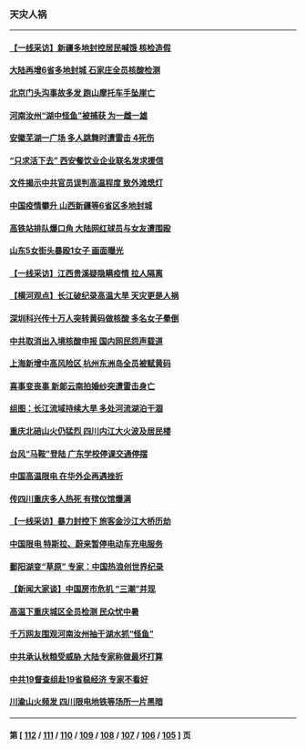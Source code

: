 ### 天灾人祸
---
#### [【一线采访】新疆多地封控居民喊饿 核检造假](../../pages/ncid280/n13811399.md) 
#### [大陆再增6省多地封城 石家庄全员核酸检测](../../pages/ncid280/n13811423.md) 
#### [北京门头沟事故多发 跑山摩托车手坠崖亡](../../pages/ncid280/n13811392.md) 
#### [河南汝州“湖中怪鱼”被捕获 为一雌一雄](../../pages/ncid280/n13811348.md) 
#### [安徽芜湖一广场 多人跳舞时遭雷击 4死伤](../../pages/ncid280/n13811261.md) 
#### [“只求活下去” 西安餐饮业企业联名发求援信](../../pages/ncid280/n13810984.md) 
#### [文件揭示中共官员误判高温程度 致外滩熄灯](../../pages/ncid280/n13810978.md) 
#### [中国疫情攀升 山西新疆等6省区多地封城](../../pages/ncid280/n13810674.md) 
#### [高铁站排队爆口角 大陆网红球员与女友遭围殴](../../pages/ncid280/n13810748.md) 
#### [山东5女街头暴殴1女子 画面曝光](../../pages/ncid280/n13810685.md) 
#### [【一线采访】江西贵溪疑隐瞒疫情 拉人隔离](../../pages/ncid280/n13810329.md) 
#### [【横河观点】长江破纪录高温大旱 天灾更是人祸](../../pages/ncid280/n13810280.md) 
#### [深圳科兴传十万人突转黄码做核酸 多名女子晕倒](../../pages/ncid280/n13810082.md) 
#### [中共取消出入境核酸申报 国内网民怨声载道](../../pages/ncid280/n13810120.md) 
#### [上海新增中高风险区 杭州东洲岛全员被赋黄码](../../pages/ncid280/n13809718.md) 
#### [喜事变丧事 新郞云南拍婚纱突遭雷击身亡](../../pages/ncid280/n13809786.md) 
#### [组图：长江流域持续大旱 多处河流湖泊干涸](../../pages/ncid280/n13809754.md) 
#### [重庆北碚山火仍猛烈 四川内江大火波及居民楼](../../pages/ncid280/n13809556.md) 
#### [台风“马鞍”登陆 广东学校停课交通停摆](../../pages/ncid280/n13809483.md) 
#### [中国高温限电 在华外企再遇挫折](../../pages/ncid280/n13809436.md) 
#### [传四川重庆多人热死 有殡仪馆爆满](../../pages/ncid280/n13809234.md) 
#### [【一线采访】暴力封控下 旅客金沙江大桥历劫](../../pages/ncid280/n13809041.md) 
#### [中国限电 特斯拉、蔚来暂停电动车充电服务](../../pages/ncid280/n13809217.md) 
#### [鄱阳湖变“草原” 专家：中国热浪创世界纪录](../../pages/ncid280/n13809177.md) 
#### [【新闻大家谈】中国房市危机 “三潮”并现](../../pages/ncid280/n13809173.md) 
#### [高温下重庆城区全员检测 民众忧中暑](../../pages/ncid280/n13809018.md) 
#### [千万网友围观河南汝州抽干湖水抓“怪鱼”](../../pages/ncid280/n13809037.md) 
#### [中共承认秋粮受威胁 大陆专家称做最坏打算](../../pages/ncid280/n13808903.md) 
#### [中共19督查组赴19省稳经济 专家不看好](../../pages/ncid280/n13809003.md) 
#### [川渝山火频发 四川限电地铁等场所一片黑暗](../../pages/ncid280/n13808981.md) 

---
#### 第 [ [112](./112.md) / [111](./111.md) / [110](./110.md) / [109](./109.md) / [108](./108.md) / [107](./107.md) / [106](./106.md) / [105](./105.md) ] 页
